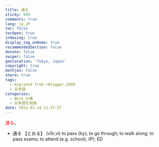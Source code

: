 ```yaml
---
title: 通る
sticky: 999
comments: true
lang: ja_JP
toc: false
tocOpen: true
indexing: true
display_tag_onHome: true
recommendedSection: false
donate: false
swiper: false
geolocation: 'Tokyo, Japan'
copyright: true
mathjax: false
share: true
tags:
  - migrated from rBlogger.2009
  - 日本語
categories:
  - Work_仕事
  - 日本語を勉強
date: 2011-01-14 11:37:57
---
```

 <font color="red">通る</font>。

- 通る 【とおる】 	(v5r,vi) to pass (by); to go through; to walk along; to pass exams; to attend (e.g. school); (P); ED